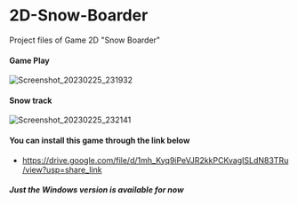# 2D-Snow-Boarder
Project files of Game 2D "Snow Boarder"

#### Game Play
![Screenshot_20230225_231932](https://user-images.githubusercontent.com/119511703/221367877-6b07d339-e225-4098-afad-f2d9a4aad455.png)

#### Snow track
![Screenshot_20230225_232141](https://user-images.githubusercontent.com/119511703/221367954-5baeb78c-0bd0-4810-8043-3e08edcc1005.png)

#### You can install this game through the link below
- https://drive.google.com/file/d/1mh_Kyq9iPeVJR2kkPCKvagISLdN83TRu/view?usp=share_link
##### Just the Windows version is available for now

